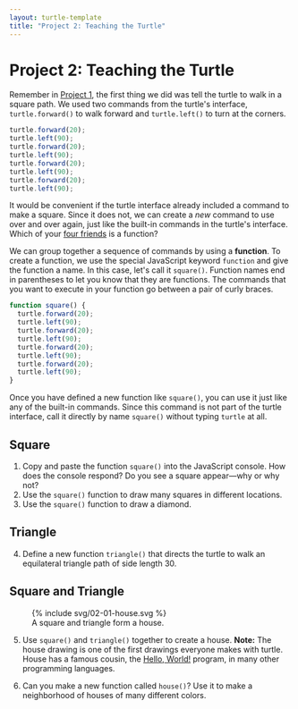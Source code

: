 ```yaml
---
layout: turtle-template
title: "Project 2: Teaching the Turtle"
---
```


# Project 2: Teaching the Turtle

Remember in [Project 1](01-turtle-time), the first thing we did was tell the turtle to walk in a square path. We used two commands from the turtle's interface, `turtle.forward()` to walk forward and `turtle.left()` to turn at the corners.

```js
turtle.forward(20);
turtle.left(90);
turtle.forward(20);
turtle.left(90);
turtle.forward(20);
turtle.left(90);
turtle.forward(20);
turtle.left(90);
```

It would be convenient if the turtle interface already included a command to make a square. Since it does not, we can create a _new_ command to use over and over again, just like the built-in commands in the turtle's interface. Which of your [four friends](../what-is-coding/#what-can-you-do) is a function?

We can group together a sequence of commands by using a **function**. To create a function, we use the special JavaScript keyword `function` and give the function a name. In this case, let's call it `square()`. Function names end in parentheses to let you know that they are functions. The commands that you want to execute in your function go between a pair of curly braces.

```js
function square() {
  turtle.forward(20);
  turtle.left(90);
  turtle.forward(20);
  turtle.left(90);
  turtle.forward(20);
  turtle.left(90);
  turtle.forward(20);
  turtle.left(90);
}
```

Once you have defined a new function like `square()`, you can use it just like any of the built-in commands. Since this command is not part of the turtle interface, call it directly by name `square()` without typing `turtle` at all.

## Square

1. Copy and paste the function `square()` into the JavaScript console. How does the console respond? Do you see a square appear&mdash;why or why not?
2. Use the `square()` function to draw many squares in different locations.
3. Use the `square()` function to draw a diamond.

## Triangle

4. Define a new function `triangle()` that directs the turtle to walk an equilateral triangle path of side length 30.

## Square and Triangle

<figure>
  {% include svg/02-01-house.svg %}
  <figcaption>A square and triangle form a house.</figcaption>
</figure>

5. Use `square()` and `triangle()` together to create a house. **Note:** The house drawing is one of the first drawings everyone makes with turtle. House has a famous cousin, the [Hello, World!](https://en.wikipedia.org/wiki/%22Hello,_World!%22_program) program, in many other programming languages.

6. Can you make a new function called `house()`? Use it to make a neighborhood of houses of many different colors.

